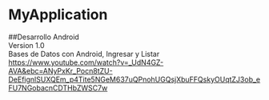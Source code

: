 # MyApplication
##Desarrollo Android  
Version 1.0  
Bases de Datos con Android, Ingresar y Listar  
https://www.youtube.com/watch?v=_UdN4GZ-AVA&ebc=ANyPxKr_Pocn8tZU-DeEfignlSUXQEm_p4Tite5NGeM637uQPnohUGQsjXbuFFQskyOUqtZJ3ob_eFU7NGobacnCDTHbZWSC7w

